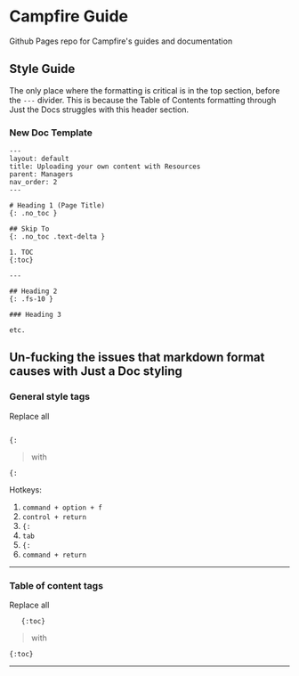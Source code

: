 # Campfire Guide

Github Pages repo for Campfire's guides and documentation

## Style Guide

The only place where the formatting is critical is in the top section, before the `---` divider. This is because the Table of Contents formatting through Just the Docs struggles with this header section.

### New Doc Template

```
---
layout: default
title: Uploading your own content with Resources
parent: Managers
nav_order: 2
---

# Heading 1 (Page Title)
{: .no_toc }

## Skip To
{: .no_toc .text-delta }

1. TOC
{:toc}

---

## Heading 2
{: .fs-10 }

### Heading 3

etc.
```

## Un-fucking the issues that markdown format causes with Just a Doc styling

### General style tags

Replace all

```

{:
```

> with

```
{:
```

Hotkeys:

1. `command + option + f`
1. `control + return`
1. `{:`
1. `tab`
1. `{:`
1. `command + return`

---

### Table of content tags

Replace all

```
   {:toc}
```

> with

```
{:toc}
```

---
